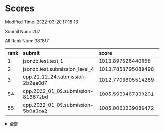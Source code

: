 # Scores

Modified Time: 2022-03-20 17:18:13

Submit Num: 207

All Rank Num: 387817

| rank |               submit               |       score        |       sigma        | pk_num |
| :--- | :--------------------------------- | :----------------- | :----------------- | :----- |
| 1    | jsonzb.test.test_1                 | 1013.897526440658  | 0.8369586668275728 | 7494   |
| 2    | jsonzb.test.submission_level_4     | 1013.7858795089498 | 0.8040941942131054 | 7492   |
| 3    | cpp.21_12_24.submission-2b2ea0d7   | 1012.7703805514269 | 0.8032791111472839 | 7494   |
| 54   | cpp.2022_01_09.submission-816672bd | 1005.5930467339291 | 0.7422635056395922 | 7493   |
| 55   | cpp.2022_01_09.submission-5b0e3de2 | 1005.0060239086472 | 0.7238910610497148 | 7497   |


<details>
<summary>全部</summary>

| rank |                 submit                 |       score        |       sigma        | pk_num |
| :--- | :------------------------------------- | :----------------- | :----------------- | :----- |
| 1    | jsonzb.test.test_1                     | 1013.897526440658  | 0.8369586668275728 | 7494   |
| 2    | jsonzb.test.submission_level_4         | 1013.7858795089498 | 0.8040941942131054 | 7492   |
| 3    | cpp.21_12_24.submission-2b2ea0d7       | 1012.7703805514269 | 0.8032791111472839 | 7494   |
| 4    | gobigger.level_3.submission_level_3_2  | 1011.6509363660524 | 0.7851215703537369 | 7496   |
| 5    | gobigger.level_3.submission_level_3_20 | 1011.6337770079112 | 0.7881295686473762 | 7491   |
| 6    | gobigger.level_3.submission_level_3_31 | 1011.391812000245  | 0.768817314956615  | 7497   |
| 7    | gobigger.level_3.submission_level_3_44 | 1011.1937171940433 | 0.7672955383596868 | 7495   |
| 8    | gobigger.level_3.submission_level_3_6  | 1011.1632561252377 | 0.7884029820581321 | 7495   |
| 9    | gobigger.level_3.submission_level_3_12 | 1010.949039488027  | 0.806854627835434  | 7485   |
| 10   | gobigger.level_3.submission_level_3_36 | 1010.9098135632113 | 0.7837566943696771 | 7493   |
| 11   | gobigger.level_3.submission_level_3_13 | 1010.8396262904957 | 0.7747326664381485 | 7495   |
| 12   | gobigger.level_3.submission_level_3_21 | 1010.7988747426882 | 0.7791789804554354 | 7495   |
| 13   | gobigger.level_3.submission_level_3_14 | 1010.6940679184947 | 0.7613599541792293 | 7495   |
| 14   | gobigger.level_3.submission_level_3_33 | 1010.6361853877851 | 0.7507131710584427 | 7491   |
| 15   | gobigger.level_3.submission_level_3_9  | 1010.5630128073603 | 0.7784539784616853 | 7496   |
| 16   | gobigger.level_3.submission_level_3_0  | 1010.5016362725393 | 0.7752195047491616 | 7495   |
| 17   | gobigger.level_3.submission_level_3_47 | 1010.4653930230118 | 0.7388290005747118 | 7488   |
| 18   | gobigger.level_3.submission_level_3_10 | 1010.3965575202129 | 0.7706388757751806 | 7500   |
| 19   | gobigger.level_3.submission_level_3_45 | 1010.3818863552351 | 0.7792855366029656 | 7497   |
| 20   | gobigger.level_3.submission_level_3_37 | 1010.3700754274827 | 0.7541388711147441 | 7495   |
| 21   | gobigger.level_3.submission_level_3_22 | 1010.3485560336524 | 0.7447675371164802 | 7496   |
| 22   | gobigger.level_3.submission_level_3_35 | 1010.265986215227  | 0.7695980648621993 | 7493   |
| 23   | gobigger.level_3.submission_level_3_28 | 1010.2350590713555 | 0.7588944293759546 | 7491   |
| 24   | gobigger.level_3.submission_level_3_5  | 1010.1449439208073 | 0.7709959496369805 | 7495   |
| 25   | gobigger.level_3.submission_level_3_25 | 1010.0689067408712 | 0.7882548704858001 | 7493   |
| 26   | gobigger.level_3.submission_level_3_1  | 1009.8491605510033 | 0.7503534075761009 | 7491   |
| 27   | gobigger.level_3.submission_level_3_4  | 1009.8384567921978 | 0.7534334196112702 | 7492   |
| 28   | gobigger.level_3.submission_level_3_3  | 1009.8026923406326 | 0.7617844019182014 | 7495   |
| 29   | gobigger.level_3.submission_level_3_42 | 1009.7838480730938 | 0.7499328988833075 | 7496   |
| 30   | gobigger.level_3.submission_level_3_24 | 1009.7549909857693 | 0.7448997036043353 | 7497   |
| 31   | gobigger.level_3.submission_level_3_18 | 1009.7537476947078 | 0.7484376092083368 | 7493   |
| 32   | gobigger.level_3.submission_level_3_30 | 1009.7378989574112 | 0.7575322353439616 | 7495   |
| 33   | gobigger.level_3.submission_level_3_49 | 1009.6933763948236 | 0.7651932254622658 | 7497   |
| 34   | gobigger.level_3.submission_level_3_43 | 1009.6038299469536 | 0.7437678047701236 | 7491   |
| 35   | gobigger.level_3.submission_level_3_34 | 1009.5677702321684 | 0.7572565948831489 | 7498   |
| 36   | gobigger.level_3.submission_level_3_40 | 1009.526560296004  | 0.7610653625303554 | 7495   |
| 37   | gobigger.level_3.submission_level_3_17 | 1009.3982994966877 | 0.7460576635330337 | 7498   |
| 38   | gobigger.level_3.submission_level_3_15 | 1009.3940160777424 | 0.7592103985356065 | 7492   |
| 39   | gobigger.level_3.submission_level_3_16 | 1009.296876789681  | 0.7372101000145121 | 7491   |
| 40   | gobigger.level_3.submission_level_3_23 | 1009.2240572212494 | 0.7489029328710737 | 7488   |
| 41   | gobigger.level_3.submission_level_3_7  | 1009.1459628292216 | 0.7672078382946357 | 7493   |
| 42   | gobigger.level_3.submission_level_3_39 | 1009.1363897861825 | 0.761728263538711  | 7492   |
| 43   | gobigger.level_3.submission_level_3_46 | 1009.108067759371  | 0.7532232700255547 | 7493   |
| 44   | gobigger.level_3.submission_level_3_27 | 1009.0364619822    | 0.7510522725417151 | 7495   |
| 45   | gobigger.level_3.submission_level_3_29 | 1008.9902633084347 | 0.7550216407359421 | 7490   |
| 46   | gobigger.level_3.submission_level_3_32 | 1008.9447698973466 | 0.7476900798130461 | 7493   |
| 47   | gobigger.level_3.submission_level_3_38 | 1008.920541260963  | 0.7472341322460033 | 7500   |
| 48   | gobigger.level_3.submission_level_3_41 | 1008.7407659737102 | 0.7392001932851221 | 7494   |
| 49   | gobigger.level_3.submission_level_3_11 | 1008.6268645022856 | 0.7349223411376231 | 7491   |
| 50   | gobigger.level_3.submission_level_3_26 | 1008.4886062521532 | 0.7478615641634802 | 7493   |
| 51   | gobigger.level_3.submission_level_3_8  | 1008.2228149995838 | 0.7505113650829311 | 7489   |
| 52   | gobigger.level_3.submission_level_3_48 | 1008.1602760310865 | 0.7542464193215458 | 7495   |
| 53   | gobigger.level_3.submission_level_3_19 | 1008.1176824688032 | 0.7445819816899418 | 7492   |
| 54   | cpp.2022_01_09.submission-816672bd     | 1005.5930467339291 | 0.7422635056395922 | 7493   |
| 55   | cpp.2022_01_09.submission-5b0e3de2     | 1005.0060239086472 | 0.7238910610497148 | 7497   |
| 56   | gobigger.level_1.submission_level_1_22 | 1004.5757995858036 | 0.716417514568494  | 7493   |
| 57   | gobigger.level_1.submission_level_1_45 | 1004.4924849071141 | 0.7149565524058699 | 7485   |
| 58   | gobigger.level_1.submission_level_1_15 | 1004.4444284441742 | 0.7256730058876257 | 7493   |
| 59   | gobigger.level_1.submission_level_1_19 | 1004.4277705227028 | 0.7194730894670303 | 7499   |
| 60   | gobigger.level_1.submission_level_1_18 | 1004.378346953354  | 0.7189234579614123 | 7497   |
| 61   | gobigger.level_1.submission_level_1_14 | 1004.3467688149611 | 0.7397054407843281 | 7498   |
| 62   | gobigger.level_1.submission_level_1_25 | 1004.1790952511947 | 0.7101898234146229 | 7500   |
| 63   | gobigger.level_1.submission_level_1_40 | 1004.1475804015986 | 0.7125647510278801 | 7496   |
| 64   | gobigger.level_1.submission_level_1_35 | 1004.099168164886  | 0.7206880079365993 | 7494   |
| 65   | gobigger.level_1.submission_level_1_46 | 1004.0169377676916 | 0.7154201168983887 | 7493   |
| 66   | gobigger.level_1.submission_level_1_4  | 1003.8850219435088 | 0.7272254452215321 | 7490   |
| 67   | gobigger.level_1.submission_level_1_1  | 1003.8813745421792 | 0.7243648802608261 | 7490   |
| 68   | gobigger.level_1.submission_level_1_6  | 1003.7994863991922 | 0.7226508544995834 | 7495   |
| 69   | gobigger.level_1.submission_level_1_8  | 1003.7485722560479 | 0.7185789438716734 | 7493   |
| 70   | gobigger.level_1.submission_level_1_47 | 1003.688204043344  | 0.7131764648431955 | 7497   |
| 71   | gobigger.level_1.submission_level_1_31 | 1003.6429912305791 | 0.7121892880698264 | 7497   |
| 72   | gobigger.level_1.submission_level_1_28 | 1003.6390081418751 | 0.719664827123558  | 7502   |
| 73   | gobigger.level_1.submission_level_1_17 | 1003.5621403215896 | 0.7212989393981502 | 7489   |
| 74   | gobigger.level_1.submission_level_1_11 | 1003.5282842113223 | 0.7180488894218443 | 7497   |
| 75   | gobigger.level_1.submission_level_1_12 | 1003.5278215379496 | 0.7079285851976985 | 7493   |
| 76   | gobigger.level_1.submission_level_1_36 | 1003.5077279625025 | 0.7219792903376381 | 7496   |
| 77   | gobigger.level_1.submission_level_1_5  | 1003.4696858653213 | 0.7239684494677124 | 7491   |
| 78   | gobigger.level_1.submission_level_1_23 | 1003.4112895376201 | 0.7157635312561558 | 7489   |
| 79   | gobigger.level_1.submission_level_1_38 | 1003.4021266751356 | 0.7274118226989086 | 7487   |
| 80   | gobigger.level_1.submission_level_1_32 | 1003.367753081128  | 0.7239669968396699 | 7495   |
| 81   | gobigger.level_1.submission_level_1_24 | 1003.3034549679686 | 0.7155411136101829 | 7492   |
| 82   | gobigger.level_1.submission_level_1_43 | 1003.2674168851296 | 0.7154006686488921 | 7493   |
| 83   | gobigger.level_1.submission_level_1_42 | 1003.2545649865489 | 0.7130799201094055 | 7494   |
| 84   | gobigger.level_1.submission_level_1_2  | 1003.2420221244917 | 0.7165552352861183 | 7492   |
| 85   | gobigger.level_1.submission_level_1_3  | 1003.2327886793986 | 0.7251333891538934 | 7492   |
| 86   | gobigger.level_1.submission_level_1_26 | 1003.2314645464644 | 0.7074469558663015 | 7488   |
| 87   | gobigger.level_1.submission_level_1_37 | 1003.1507809810988 | 0.7052026229600741 | 7493   |
| 88   | gobigger.level_1.submission_level_1_16 | 1003.148994239146  | 0.7146512520659879 | 7492   |
| 89   | gobigger.level_1.submission_level_1_29 | 1003.0792989661843 | 0.7179539644229772 | 7499   |
| 90   | gobigger.level_1.submission_level_1_0  | 1003.0180539516027 | 0.7006085705884636 | 7491   |
| 91   | gobigger.level_1.submission_level_1_27 | 1002.980247333327  | 0.7172517506165316 | 7497   |
| 92   | gobigger.level_1.submission_level_1_20 | 1002.9743535703892 | 0.7043427508521302 | 7499   |
| 93   | gobigger.level_1.submission_level_1_49 | 1002.84260535842   | 0.7237421598956643 | 7494   |
| 94   | gobigger.level_1.submission_level_1_13 | 1002.744802226388  | 0.7173298811127788 | 7493   |
| 95   | gobigger.level_1.submission_level_1_9  | 1002.6672148260698 | 0.7166089859305639 | 7493   |
| 96   | gobigger.level_1.submission_level_1_34 | 1002.6483581684412 | 0.7152815270125429 | 7492   |
| 97   | gobigger.level_1.submission_level_1_7  | 1002.5785008338523 | 0.7140753814401213 | 7496   |
| 98   | gobigger.level_1.submission_level_1_39 | 1002.4761948868801 | 0.7204280195697517 | 7493   |
| 99   | gobigger.level_1.submission_level_1_10 | 1002.3788139608371 | 0.7012110444512746 | 7495   |
| 100  | gobigger.level_1.submission_level_1_48 | 1002.2056459395109 | 0.7222129115439063 | 7494   |
| 101  | gobigger.level_1.submission_level_1_30 | 1002.1119284986705 | 0.7131154023352646 | 7495   |
| 102  | gobigger.level_1.submission_level_1_21 | 1001.8464583150725 | 0.7083958893002524 | 7491   |
| 103  | gobigger.level_1.submission_level_1_44 | 1001.7873183439752 | 0.7062251568270952 | 7492   |
| 104  | gobigger.level_1.submission_level_1_41 | 1001.5653086878309 | 0.7079369526718302 | 7500   |
| 105  | gobigger.level_1.submission_level_1_33 | 1001.5182448264931 | 0.7168351412013303 | 7496   |
| 106  | gobigger.random.submission_random_9    | 997.2382267660076  | 0.7053163852718304 | 7498   |
| 107  | gobigger.random.submission_random_4    | 996.7388729414831  | 0.7176410700467122 | 7498   |
| 108  | gobigger.random.submission_random_31   | 996.7371871332707  | 0.7175475359419587 | 7493   |
| 109  | gobigger.random.submission_random_3    | 996.7306287732738  | 0.7127789337921169 | 7493   |
| 110  | gobigger.random.submission_random_30   | 996.7040699017011  | 0.6952455675243175 | 7490   |
| 111  | gobigger.random.submission_random_8    | 996.6816692456637  | 0.7179358667928296 | 7493   |
| 112  | gobigger.random.submission_random_46   | 996.64928753726    | 0.712338914477373  | 7495   |
| 113  | gobigger.random.submission_random_1    | 996.6296151185533  | 0.7119908751665532 | 7497   |
| 114  | gobigger.random.submission_random_39   | 996.6191747907353  | 0.7017411277776691 | 7494   |
| 115  | gobigger.random.submission_random_40   | 996.6176912041137  | 0.7001249576002245 | 7494   |
| 116  | gobigger.random.submission_random_19   | 996.5383063954378  | 0.7009190571252667 | 7491   |
| 117  | gobigger.random.submission_random_13   | 996.5111750728548  | 0.7102615724610236 | 7497   |
| 118  | gobigger.random.submission_random_27   | 996.5092285445011  | 0.7047698993097559 | 7489   |
| 119  | gobigger.random.submission_random_2    | 996.4542402975515  | 0.6996912773875442 | 7493   |
| 120  | gobigger.random.submission_random_45   | 996.4336144795673  | 0.7130114356753567 | 7494   |
| 121  | gobigger.random.submission_random_21   | 996.3558655886633  | 0.7162084174741282 | 7490   |
| 122  | gobigger.random.submission_random_14   | 996.3285003201931  | 0.713567628971864  | 7497   |
| 123  | gobigger.random.submission_random_37   | 996.2480676949975  | 0.7063141947165796 | 7497   |
| 124  | gobigger.random.submission_random_26   | 996.1366342797714  | 0.7066549531491261 | 7492   |
| 125  | gobigger.random.submission_random_42   | 996.1052558896015  | 0.7128564434887986 | 7494   |
| 126  | gobigger.random.submission_random_0    | 996.102647623409   | 0.7175365394981157 | 7497   |
| 127  | gobigger.random.submission_random_38   | 996.0795699861626  | 0.7011394015077763 | 7492   |
| 128  | gobigger.random.submission_random_23   | 996.0258919191067  | 0.7145231721961416 | 7495   |
| 129  | gobigger.random.submission_random_28   | 996.0191538822706  | 0.7073374488739884 | 7500   |
| 130  | gobigger.random.submission_random_32   | 995.9779782696437  | 0.712126836372702  | 7496   |
| 131  | gobigger.random.submission_random_33   | 995.95941959228    | 0.7182401156834014 | 7491   |
| 132  | gobigger.random.submission_random_25   | 995.9459617598767  | 0.7084013180801572 | 7493   |
| 133  | gobigger.random.submission_random_29   | 995.9354315928434  | 0.7027052697484325 | 7494   |
| 134  | gobigger.random.submission_random_16   | 995.9092684510033  | 0.702398872571798  | 7492   |
| 135  | gobigger.random.submission_random_12   | 995.9085386386167  | 0.7097202366186038 | 7493   |
| 136  | gobigger.random.submission_random_18   | 995.8638504888611  | 0.7068950394919954 | 7496   |
| 137  | gobigger.random.submission_random_44   | 995.8508351077063  | 0.7041848398560449 | 7490   |
| 138  | gobigger.random.submission_random_49   | 995.8444392781332  | 0.7189733735099365 | 7488   |
| 139  | gobigger.random.submission_random_11   | 995.7810708621195  | 0.7099559887436103 | 7498   |
| 140  | gobigger.random.submission_random_36   | 995.7602412585165  | 0.6931926649258083 | 7500   |
| 141  | gobigger.random.submission_random_6    | 995.7406520733377  | 0.7112003044628782 | 7491   |
| 142  | gobigger.random.submission_random_48   | 995.7259289540938  | 0.7014847054262764 | 7499   |
| 143  | gobigger.random.submission_random_41   | 995.6452185165676  | 0.7006421928268949 | 7493   |
| 144  | gobigger.random.submission_random_10   | 995.5895619368371  | 0.7100672858541295 | 7495   |
| 145  | gobigger.random.submission_random_20   | 995.5520548051954  | 0.7023932192475025 | 7491   |
| 146  | gobigger.random.submission_random_43   | 995.5459131970747  | 0.7117970181818049 | 7497   |
| 147  | gobigger.random.submission_random_47   | 995.5352714158782  | 0.718001942848415  | 7499   |
| 148  | gobigger.random.submission_random_17   | 995.4286802847013  | 0.7181945219216612 | 7497   |
| 149  | gobigger.random.submission_random_34   | 995.3931547698314  | 0.7081954371917796 | 7496   |
| 150  | gobigger.random.submission_random_5    | 995.3329701278764  | 0.708425464653997  | 7496   |
| 151  | gobigger.random.submission_random_7    | 995.3224014868227  | 0.7024603156404644 | 7493   |
| 152  | gobigger.random.submission_random_15   | 995.0868431861072  | 0.705391224300811  | 7493   |
| 153  | gobigger.random.submission_random_22   | 994.814764846686   | 0.7362475542783378 | 7495   |
| 154  | gobigger.random.submission_random_35   | 994.3365805674629  | 0.7144074438971998 | 7495   |
| 155  | gobigger.level_2.submission_level_2_35 | 994.2328266699574  | 0.7417333689892164 | 7492   |
| 156  | gobigger.random.submission_random_24   | 994.1924166797287  | 0.7079975030621987 | 7490   |
| 157  | gobigger.level_2.submission_level_2_27 | 993.7802351555854  | 0.7230998940226122 | 7500   |
| 158  | gobigger.level_2.submission_level_2_30 | 993.5316103208627  | 0.7329761836131204 | 7496   |
| 159  | gobigger.level_2.submission_level_2_29 | 993.5305185955608  | 0.7356622665659824 | 7494   |
| 160  | gobigger.level_2.submission_level_2_16 | 993.4976104772933  | 0.7336488674349002 | 7492   |
| 161  | gobigger.level_2.submission_level_2_10 | 993.3524469619447  | 0.7499657015817739 | 7496   |
| 162  | gobigger.level_2.submission_level_2_26 | 993.3421038254232  | 0.7302224864756048 | 7495   |
| 163  | gobigger.level_2.submission_level_2_37 | 993.0823365030212  | 0.7526135882041236 | 7497   |
| 164  | gobigger.level_2.submission_level_2_31 | 993.0575715252952  | 0.7386843454590015 | 7493   |
| 165  | gobigger.level_2.submission_level_2_14 | 993.0502517512405  | 0.7366559836032646 | 7497   |
| 166  | gobigger.level_2.submission_level_2_23 | 992.9348404247307  | 0.7366562979286163 | 7498   |
| 167  | gobigger.level_2.submission_level_2_47 | 992.845829187496   | 0.72038600255064   | 7493   |
| 168  | gobigger.level_2.submission_level_2_45 | 992.8252869967208  | 0.7366549813594044 | 7496   |
| 169  | gobigger.level_2.submission_level_2_11 | 992.8012652802461  | 0.7443260796805878 | 7492   |
| 170  | gobigger.level_2.submission_level_2_32 | 992.7924381728934  | 0.7355984069496175 | 7493   |
| 171  | gobigger.level_2.submission_level_2_44 | 992.7640724183992  | 0.7359739481194203 | 7496   |
| 172  | gobigger.level_2.submission_level_2_21 | 992.639106017183   | 0.7353646422699406 | 7489   |
| 173  | gobigger.level_2.submission_level_2_40 | 992.6062639535731  | 0.7455017598800975 | 7497   |
| 174  | gobigger.level_2.submission_level_2_22 | 992.5825265832076  | 0.7276150642248109 | 7495   |
| 175  | gobigger.level_2.submission_level_2_42 | 992.483211476719   | 0.7322109925742808 | 7498   |
| 176  | gobigger.level_2.submission_level_2_17 | 992.4567251347468  | 0.7670776751824617 | 7497   |
| 177  | gobigger.level_2.submission_level_2_3  | 992.4291424849572  | 0.7472425315535044 | 7491   |
| 178  | gobigger.level_2.submission_level_2_38 | 992.3630214498785  | 0.7365879864820861 | 7495   |
| 179  | gobigger.level_2.submission_level_2_39 | 992.2984968589592  | 0.7373464085700867 | 7488   |
| 180  | gobigger.level_2.submission_level_2_19 | 992.2842294481505  | 0.7614435418020831 | 7494   |
| 181  | gobigger.level_2.submission_level_2_2  | 992.280427948838   | 0.7454092492609374 | 7488   |
| 182  | gobigger.level_2.submission_level_2_18 | 992.2345396448471  | 0.7361472771670162 | 7500   |
| 183  | gobigger.level_2.submission_level_2_28 | 992.1045016521118  | 0.7698158493090298 | 7492   |
| 184  | gobigger.level_2.submission_level_2_46 | 992.1001462020326  | 0.7842121387347335 | 7490   |
| 185  | gobigger.level_2.submission_level_2_4  | 992.0899142550128  | 0.7674975049383381 | 7491   |
| 186  | gobigger.level_2.submission_level_2_20 | 992.0853819294733  | 0.7320245703742716 | 7498   |
| 187  | gobigger.level_2.submission_level_2_9  | 992.0527965007187  | 0.7531973348091611 | 7498   |
| 188  | gobigger.level_2.submission_level_2_6  | 992.031699140322   | 0.748510917079742  | 7488   |
| 189  | gobigger.level_2.submission_level_2_13 | 991.9577433616678  | 0.747479953952148  | 7494   |
| 190  | gobigger.level_2.submission_level_2_41 | 991.9466972760241  | 0.7468133328800042 | 7495   |
| 191  | gobigger.level_2.submission_level_2_5  | 991.8410234741866  | 0.7227793488000022 | 7497   |
| 192  | gobigger.level_2.submission_level_2_49 | 991.6943743862292  | 0.7288394466679058 | 7498   |
| 193  | gobigger.level_2.submission_level_2_24 | 991.6639088668761  | 0.7489285535054532 | 7490   |
| 194  | gobigger.level_2.submission_level_2_1  | 991.6275691584648  | 0.7351619739013817 | 7495   |
| 195  | gobigger.level_2.submission_level_2_0  | 991.5237783371699  | 0.7478205685700132 | 7491   |
| 196  | gobigger.level_2.submission_level_2_36 | 991.3051012450205  | 0.7537230128042613 | 7495   |
| 197  | gobigger.level_2.submission_level_2_43 | 991.1409908596311  | 0.766907855677743  | 7495   |
| 198  | gobigger.level_2.submission_level_2_15 | 990.9841167787031  | 0.757137405854274  | 7497   |
| 199  | gobigger.level_2.submission_level_2_7  | 990.973027831751   | 0.7573759453206694 | 7497   |
| 200  | gobigger.level_2.submission_level_2_12 | 990.9568824694962  | 0.7791896935262871 | 7499   |
| 201  | gobigger.level_2.submission_level_2_25 | 990.9413461130348  | 0.768303034259373  | 7493   |
| 202  | gobigger.level_2.submission_level_2_34 | 990.881081934174   | 0.7633177172257176 | 7493   |
| 203  | gobigger.level_2.submission_level_2_48 | 990.2102777237836  | 0.7801472495423939 | 7493   |
| 204  | gobigger.level_2.submission_level_2_33 | 990.025099486362   | 0.7931547034066114 | 7493   |
| 205  | gobigger.level_2.submission_level_2_8  | 988.9879660412657  | 0.7810025252458    | 7497   |
| 206  | gobigger.none.submission_none_0        | 976.0355248003362  | 1.4833174757398562 | 7494   |
| 207  | gobigger.none.submission_none_1        | 974.2193014691063  | 1.701794218300505  | 7491   |

</details>
